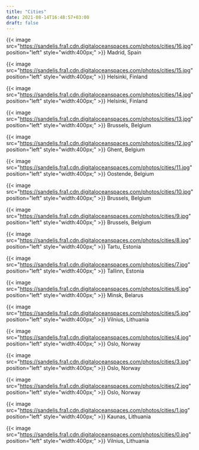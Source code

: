 ```yaml
---
title: "Cities"
date: 2021-08-14T16:48:57+03:00
draft: false
---
```


{{< image src="https://sandelis.fra1.cdn.digitaloceanspaces.com/photos/cities/16.jpg" position="left" style="width:400px;" >}}
Madrid, Spain

{{< image src="https://sandelis.fra1.cdn.digitaloceanspaces.com/photos/cities/15.jpg" position="left" style="width:400px;" >}}
Helsinki, Finland

{{< image src="https://sandelis.fra1.cdn.digitaloceanspaces.com/photos/cities/14.jpg" position="left" style="width:400px;" >}}
Helsinki, Finland

{{< image src="https://sandelis.fra1.cdn.digitaloceanspaces.com/photos/cities/13.jpg" position="left" style="width:400px;" >}}
Brussels, Belgium

{{< image src="https://sandelis.fra1.cdn.digitaloceanspaces.com/photos/cities/12.jpg" position="left" style="width:400px;" >}}
Ghent, Belgium

{{< image src="https://sandelis.fra1.cdn.digitaloceanspaces.com/photos/cities/11.jpg" position="left" style="width:400px;" >}}
Oostende, Belgium

{{< image src="https://sandelis.fra1.cdn.digitaloceanspaces.com/photos/cities/10.jpg" position="left" style="width:400px;" >}}
Brussels, Belgium

{{< image src="https://sandelis.fra1.cdn.digitaloceanspaces.com/photos/cities/9.jpg" position="left" style="width:400px;" >}}
Brussels, Belgium

{{< image src="https://sandelis.fra1.cdn.digitaloceanspaces.com/photos/cities/8.jpg" position="left" style="width:400px;" >}}
Tartu, Estonia

{{< image src="https://sandelis.fra1.cdn.digitaloceanspaces.com/photos/cities/7.jpg" position="left" style="width:400px;" >}}
Tallinn, Estonia

{{< image src="https://sandelis.fra1.cdn.digitaloceanspaces.com/photos/cities/6.jpg" position="left" style="width:400px;" >}}
Minsk, Belarus

{{< image src="https://sandelis.fra1.cdn.digitaloceanspaces.com/photos/cities/5.jpg" position="left" style="width:400px;" >}}
Vilnius, Lithuania

{{< image src="https://sandelis.fra1.cdn.digitaloceanspaces.com/photos/cities/4.jpg" position="left" style="width:400px;" >}}
Oslo, Norway

{{< image src="https://sandelis.fra1.cdn.digitaloceanspaces.com/photos/cities/3.jpg" position="left" style="width:400px;" >}}
Oslo, Norway

{{< image src="https://sandelis.fra1.cdn.digitaloceanspaces.com/photos/cities/2.jpg" position="left" style="width:400px;" >}}
Oslo, Norway

{{< image src="https://sandelis.fra1.cdn.digitaloceanspaces.com/photos/cities/1.jpg" position="left" style="width:400px;" >}}
Kaunas, Lithuania

{{< image src="https://sandelis.fra1.cdn.digitaloceanspaces.com/photos/cities/0.jpg" position="left" style="width:400px;" >}}
Vilnius, Lithuania